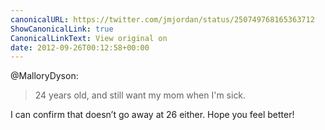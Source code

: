 ```yaml
---
canonicalURL: https://twitter.com/jmjordan/status/250749768165363712
ShowCanonicalLink: true
CanonicalLinkText: View original on
date: 2012-09-26T00:12:58+00:00
---
```

@MalloryDyson:

> 24 years old, and still want my mom when I'm sick.

I can confirm that doesn’t go away at 26 either. Hope you feel better!